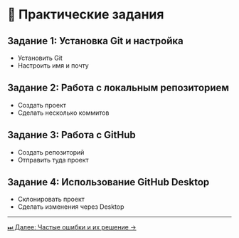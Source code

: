 <head>
  <link rel="stylesheet" type="text/css" href="style.css">
</head>

# 📝 Практические задания

## Задание 1: Установка Git и настройка
- Установить Git
- Настроить имя и почту

## Задание 2: Работа с локальным репозиторием
- Создать проект
- Сделать несколько коммитов

## Задание 3: Работа с GitHub
- Создать репозиторий
- Отправить туда проект

## Задание 4: Использование GitHub Desktop
- Склонировать проект
- Сделать изменения через Desktop

---
[⏭ Далее: Частые ошибки и их решение →](06_common_mistakes.md)
